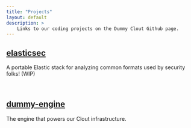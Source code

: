 ```yaml
---
title: "Projects"
layout: default
description: > 
    Links to our coding projects on the Dummy Clout Github page.
---
```

<section>
    <div> 
        <h2><a href="{{ site.github_url }}elasticsec.git"><i class="fa fa-code"></i> elasticsec</a></h2>
        <p>
            A portable Elastic stack for analyzing common formats used by security folks! (WIP)
        </p>
    </div>
    <br>
    <div> 
        <h2><a href="{{ site.github_url }}"><i class="fa fa-code"></i> dummy-engine</a></h2>
        <p>
            The engine that powers our Clout infrastructure.
        </p>
    </div>
</section>